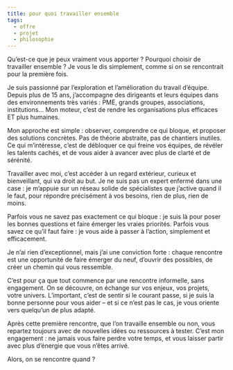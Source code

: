 ```yaml
---
title: pour quoi travailler ensemble
tags:
  - offre
  - projet
  - philosophie
---
```

Qu’est-ce que je peux vraiment vous apporter ? Pourquoi choisir de travailler ensemble ? Je vous le dis simplement, comme si on se rencontrait pour la première fois.

Je suis passionné par l’exploration et l’amélioration du travail d’équipe. Depuis plus de 15 ans, j’accompagne des dirigeants et leurs équipes dans des environnements très variés : PME, grands groupes, associations, institutions… Mon moteur, c’est de rendre les organisations plus efficaces ET plus humaines.

Mon approche est simple : observer, comprendre ce qui bloque, et proposer des solutions concrètes. Pas de théorie abstraite, pas de chantiers inutiles. Ce qui m’intéresse, c’est de débloquer ce qui freine vos équipes, de révéler les talents cachés, et de vous aider à avancer avec plus de clarté et de sérénité.

Travailler avec moi, c’est accéder à un regard extérieur, curieux et bienveillant, qui va droit au but. Je ne suis pas un expert enfermé dans une case : je m’appuie sur un réseau solide de spécialistes que j’active quand il le faut, pour répondre précisément à vos besoins, rien de plus, rien de moins.

Parfois vous ne savez pas exactement ce qui bloque : je suis là pour poser les bonnes questions et faire émerger les vraies priorités. Parfois vous savez ce qu’il faut faire : je vous aide à passer à l’action, simplement et efficacement.

Je n’ai rien d’exceptionnel, mais j’ai une conviction forte : chaque rencontre est une opportunité de faire émerger du neuf, d’ouvrir des possibles, de créer un chemin qui vous ressemble.

C’est pour ça que tout commence par une rencontre informelle, sans engagement. On se découvre, on échange sur vos enjeux, vos projets, votre univers. L’important, c’est de sentir si le courant passe, si je suis la bonne personne pour vous aider – et si ce n’est pas le cas, je vous oriente vers quelqu’un de plus adapté.

Après cette première rencontre, que l’on travaille ensemble ou non, vous repartez toujours avec de nouvelles idées ou ressources à tester. C’est mon engagement : ne jamais vous faire perdre votre temps, et vous laisser partir avec plus d’énergie que vous n’êtes arrivé.

Alors, on se rencontre quand ?
